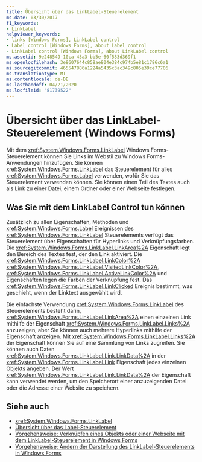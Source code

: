 ```yaml
---
title: Übersicht über das LinkLabel-Steuerelement
ms.date: 03/30/2017
f1_keywords:
- LinkLabel
helpviewer_keywords:
- links [Windows Forms], LinkLabel control
- Label control [Windows Forms], about Label control
- LinkLabel control [Windows Forms], about LinkLabel control
ms.assetid: 9e248549-10ca-43a3-bb5e-60f583d369f1
ms.openlocfilehash: 3e8607644c858ae804e384c974b5e81c1786c6a1
ms.sourcegitcommit: 465547886a1224a5435c3ac349c805e39ce77706
ms.translationtype: MT
ms.contentlocale: de-DE
ms.lasthandoff: 04/21/2020
ms.locfileid: "81739522"
---
```

# <a name="linklabel-control-overview-windows-forms"></a>Übersicht über das LinkLabel-Steuerelement (Windows Forms)
Mit dem <xref:System.Windows.Forms.LinkLabel> Windows Forms-Steuerelement können Sie Links im Webstil zu Windows Forms-Anwendungen hinzufügen. Sie können <xref:System.Windows.Forms.LinkLabel> das Steuerelement für alles <xref:System.Windows.Forms.Label> verwenden, wofür Sie das Steuerelement verwenden können. Sie können einen Teil des Textes auch als Link zu einer Datei, einem Ordner oder einer Webseite festlegen.  
  
## <a name="what-you-can-do-with-the-linklabel-control"></a>Was Sie mit dem LinkLabel Control tun können  
 Zusätzlich zu allen Eigenschaften, Methoden und <xref:System.Windows.Forms.Label> Ereignissen des <xref:System.Windows.Forms.LinkLabel> Steuerelements verfügt das Steuerelement über Eigenschaften für Hyperlinks und Verknüpfungsfarben. Die <xref:System.Windows.Forms.LinkLabel.LinkArea%2A> Eigenschaft legt den Bereich des Textes fest, der den Link aktiviert. Die <xref:System.Windows.Forms.LinkLabel.LinkColor%2A> <xref:System.Windows.Forms.LinkLabel.VisitedLinkColor%2A>, <xref:System.Windows.Forms.LinkLabel.ActiveLinkColor%2A> und Eigenschaften legen die Farben der Verknüpfung fest. Das <xref:System.Windows.Forms.LinkLabel.LinkClicked> Ereignis bestimmt, was geschieht, wenn der Linktext ausgewählt wird.  
  
 Die einfachste Verwendung <xref:System.Windows.Forms.LinkLabel> des Steuerelements besteht darin, <xref:System.Windows.Forms.LinkLabel.LinkArea%2A> einen einzelnen Link mithilfe der Eigenschaft <xref:System.Windows.Forms.LinkLabel.Links%2A> anzuzeigen, aber Sie können auch mehrere Hyperlinks mithilfe der Eigenschaft anzeigen. Mit <xref:System.Windows.Forms.LinkLabel.Links%2A> der Eigenschaft können Sie auf eine Sammlung von Links zugreifen. Sie können auch Daten <xref:System.Windows.Forms.LinkLabel.Link.LinkData%2A> in der <xref:System.Windows.Forms.LinkLabel.Link> Eigenschaft jedes einzelnen Objekts angeben. Der Wert <xref:System.Windows.Forms.LinkLabel.Link.LinkData%2A> der Eigenschaft kann verwendet werden, um den Speicherort einer anzuzeigenden Datei oder die Adresse einer Website zu speichern.  
  
## <a name="see-also"></a>Siehe auch

- <xref:System.Windows.Forms.LinkLabel>
- [Übersicht über das Label-Steuerelement](label-control-overview-windows-forms.md)
- [Vorgehensweise: Verknüpfen eines Objekts oder einer Webseite mit dem LinkLabel-Steuerelement in Windows Forms](link-to-an-object-or-web-page-with-wf-linklabel-control.md)
- [Vorgehensweise: Ändern der Darstellung des LinkLabel-Steuerelements in Windows Forms](how-to-change-the-appearance-of-the-windows-forms-linklabel-control.md)
